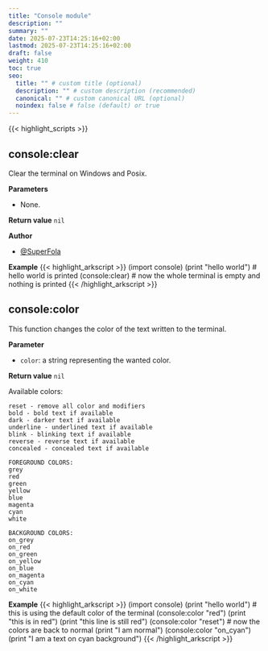 ```yaml
---
title: "Console module"
description: ""
summary: ""
date: 2025-07-23T14:25:16+02:00
lastmod: 2025-07-23T14:25:16+02:00
draft: false
weight: 410
toc: true
seo:
  title: "" # custom title (optional)
  description: "" # custom description (recommended)
  canonical: "" # custom canonical URL (optional)
  noindex: false # false (default) or true
---
```


{{< highlight_scripts >}}

## console:clear

Clear the terminal on Windows and Posix.

**Parameters**
- None.

**Return value** `nil`

**Author**
- [@SuperFola](https://github.com/SuperFola)

**Example**
{{< highlight_arkscript >}}
(import console)
(print "hello world")  # hello world is printed
(console:clear)        # now the whole terminal is empty and nothing is printed
{{< /highlight_arkscript >}}

## console:color

This function changes the color of the text written to the terminal.

**Parameter**
- `color`: a string representing the wanted color.

**Return value** `nil`

Available colors:
```
reset - remove all color and modifiers
bold - bold text if available
dark - darker text if available
underline - underlined text if available
blink - blinking text if available
reverse - reverse text if available
concealed - concealed text if available

FOREGROUND COLORS:
grey
red
green
yellow
blue
magenta
cyan
white

BACKGROUND COLORS:
on_grey
on_red
on_green
on_yellow
on_blue
on_magenta
on_cyan
on_white
```

**Example**
{{< highlight_arkscript >}}
(import console)
(print "hello world")  # this is using the default color of the terminal
(console:color "red")
(print "this is in red")
(print "this line is still red")
(console:color "reset")    # now the colors are back to normal
(print "I am normal")
(console:color "on_cyan")
(print "I am a text on cyan background")
{{< /highlight_arkscript >}}